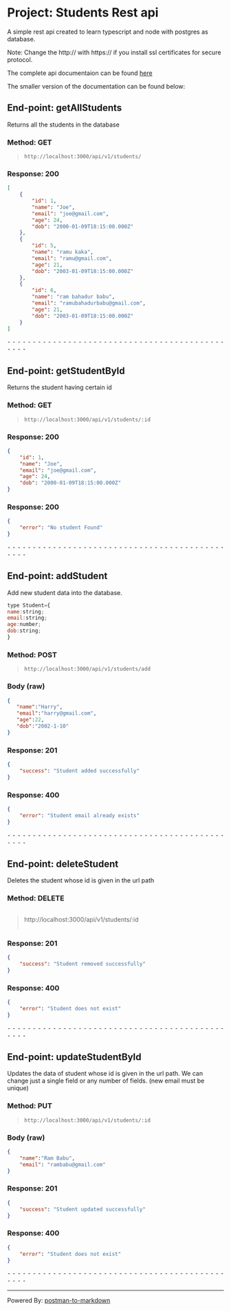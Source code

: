 # Project: Students Rest api

A simple rest api created to learn typescript and node with postgres as database.

Note: Change the http:// with https:// if you install ssl certificates for secure protocol.

The complete api documentaion can be found [here](https://documenter.getpostman.com/view/34414853/2sA3BoaXMp)

The smaller version of the documentation can be found below:



## End-point: getAllStudents

Returns all the students in the database

### Method: GET

>``` text
>http://localhost:3000/api/v1/students/
>```

### Response: 200

```json
[
    {
        "id": 1,
        "name": "Joe",
        "email": "joe@gmail.com",
        "age": 24,
        "dob": "2000-01-09T18:15:00.000Z"
    },
    {
        "id": 5,
        "name": "ramu kaka",
        "email": "ramu@gmail.com",
        "age": 21,
        "dob": "2003-01-09T18:15:00.000Z"
    },
    {
        "id": 6,
        "name": "ram bahadur babu",
        "email": "ramubahadurbabu@gmail.com",
        "age": 21,
        "dob": "2003-01-09T18:15:00.000Z"
    }
]
```


⁃ ⁃ ⁃ ⁃ ⁃ ⁃ ⁃ ⁃ ⁃ ⁃ ⁃ ⁃ ⁃ ⁃ ⁃ ⁃ ⁃ ⁃ ⁃ ⁃ ⁃ ⁃ ⁃ ⁃ ⁃ ⁃ ⁃ ⁃ ⁃ ⁃ ⁃ ⁃ ⁃ ⁃ ⁃ ⁃ ⁃ ⁃ ⁃ ⁃ ⁃ ⁃ ⁃ ⁃ ⁃ ⁃ ⁃

## End-point: getStudentById

Returns the student having certain id

### Method: GET

>``` text
>http://localhost:3000/api/v1/students/:id
>```

### Response: 200

```json
{
    "id": 1,
    "name": "Joe",
    "email": "joe@gmail.com",
    "age": 24,
    "dob": "2000-01-09T18:15:00.000Z"
}
```

### Response: 200

```json
{
    "error": "No student Found"
}
```


⁃ ⁃ ⁃ ⁃ ⁃ ⁃ ⁃ ⁃ ⁃ ⁃ ⁃ ⁃ ⁃ ⁃ ⁃ ⁃ ⁃ ⁃ ⁃ ⁃ ⁃ ⁃ ⁃ ⁃ ⁃ ⁃ ⁃ ⁃ ⁃ ⁃ ⁃ ⁃ ⁃ ⁃ ⁃ ⁃ ⁃ ⁃ ⁃ ⁃ ⁃ ⁃ ⁃ ⁃ ⁃ ⁃ ⁃

## End-point: addStudent

Add new student data into the database.

``` javascript
type Student={
name:string;
email:string;
age:number;
dob:string;
}
 ```

### Method: POST

>``` text
>http://localhost:3000/api/v1/students/add
>```
### Body (**raw**)

```json
{
   "name":"Harry",
   "email":"harry@gmail.com",
   "age":22,
   "dob":"2002-1-10"
}
```

### Response: 201

```json
{
    "success": "Student added successfully"
}
```

### Response: 400

```json
{
    "error": "Student email already exists"
}
```


⁃ ⁃ ⁃ ⁃ ⁃ ⁃ ⁃ ⁃ ⁃ ⁃ ⁃ ⁃ ⁃ ⁃ ⁃ ⁃ ⁃ ⁃ ⁃ ⁃ ⁃ ⁃ ⁃ ⁃ ⁃ ⁃ ⁃ ⁃ ⁃ ⁃ ⁃ ⁃ ⁃ ⁃ ⁃ ⁃ ⁃ ⁃ ⁃ ⁃ ⁃ ⁃ ⁃ ⁃ ⁃ ⁃ ⁃

## End-point: deleteStudent

Deletes the student whose id is given in the url path

### Method: DELETE

>```

>http://localhost:3000/api/v1/students/:id
>```

### Response: 201

```json
{
    "success": "Student removed successfully"
}
```

### Response: 400

```json
{
    "error": "Student does not exist"
}
```


⁃ ⁃ ⁃ ⁃ ⁃ ⁃ ⁃ ⁃ ⁃ ⁃ ⁃ ⁃ ⁃ ⁃ ⁃ ⁃ ⁃ ⁃ ⁃ ⁃ ⁃ ⁃ ⁃ ⁃ ⁃ ⁃ ⁃ ⁃ ⁃ ⁃ ⁃ ⁃ ⁃ ⁃ ⁃ ⁃ ⁃ ⁃ ⁃ ⁃ ⁃ ⁃ ⁃ ⁃ ⁃ ⁃ ⁃

## End-point: updateStudentById

Updates the data of student whose id is given in the url path.
We can change just a single field or any number of fields. (new email must be unique)

### Method: PUT

>``` text
>http://localhost:3000/api/v1/students/:id
>```

### Body (**raw**)

```json
{
    "name":"Ram Babu",
    "email": "rambabu@gmail.com"
}
```

### Response: 201

```json
{
    "success": "Student updated successfully"
}
```

### Response: 400

```json
{
    "error": "Student does not exist"
}
```


⁃ ⁃ ⁃ ⁃ ⁃ ⁃ ⁃ ⁃ ⁃ ⁃ ⁃ ⁃ ⁃ ⁃ ⁃ ⁃ ⁃ ⁃ ⁃ ⁃ ⁃ ⁃ ⁃ ⁃ ⁃ ⁃ ⁃ ⁃ ⁃ ⁃ ⁃ ⁃ ⁃ ⁃ ⁃ ⁃ ⁃ ⁃ ⁃ ⁃ ⁃ ⁃ ⁃ ⁃ ⁃ ⁃ ⁃
_________________________________________________
Powered By: [postman-to-markdown](https://github.com/bautistaj/postman-to-markdown/)
